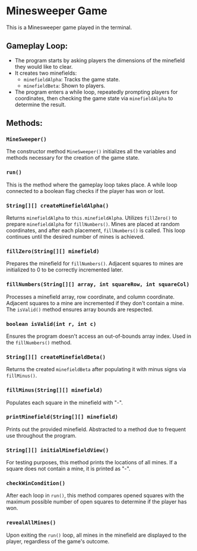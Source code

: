 # Minesweeper Game

This is a Minesweeper game played in the terminal.

## Gameplay Loop:
- The program starts by asking players the dimensions of the minefield they would like to clear.
- It creates two minefields:
    - `minefieldAlpha`: Tracks the game state.
    - `minefieldBeta`: Shown to players.
- The program enters a while loop, repeatedly prompting players for coordinates, then checking the game state via `minefieldAlpha` to determine the result.

## Methods:

### `MineSweeper()`
The constructor method `MineSweeper()` initializes all the variables and methods necessary for the creation of the game state.

### `run()`
This is the method where the gameplay loop takes place. A while loop connected to a boolean flag checks if the player has won or lost.

### `String[][] createMinefieldAlpha()`
Returns `minefieldAlpha` to `this.minefieldAlpha`. Utilizes `fillZero()` to prepare `minefieldAlpha` for `fillNumbers()`. Mines are placed at random coordinates, and after each placement, `fillNumbers()` is called. This loop continues until the desired number of mines is achieved.

### `fillZero(String[][] minefield)`
Prepares the minefield for `fillNumbers()`. Adjacent squares to mines are initialized to 0 to be correctly incremented later.

### `fillNumbers(String[][] array, int squareRow, int squareCol)`
Processes a minefield array, row coordinate, and column coordinate. Adjacent squares to a mine are incremented if they don't contain a mine. The `isValid()` method ensures array bounds are respected.

### `boolean isValid(int r, int c)`
Ensures the program doesn't access an out-of-bounds array index. Used in the `fillNumbers()` method.

### `String[][] createMinefieldBeta()`
Returns the created `minefieldBeta` after populating it with minus signs via `fillMinus()`.

### `fillMinus(String[][] minefield)`
Populates each square in the minefield with "-".

### `printMinefield(String[][] minefield)`
Prints out the provided minefield. Abstracted to a method due to frequent use throughout the program.

### `String[][] initialMinefieldView()`
For testing purposes, this method prints the locations of all mines. If a square does not contain a mine, it is printed as "-".

### `checkWinCondition()`
After each loop in `run()`, this method compares opened squares with the maximum possible number of open squares to determine if the player has won.

### `revealAllMines()`
Upon exiting the `run()` loop, all mines in the minefield are displayed to the player, regardless of the game's outcome.
